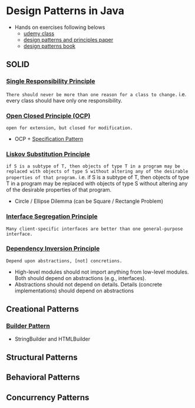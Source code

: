 # Design Patterns in Java
- Hands on exercises following belows 
  - [udemy class](https://www.udemy.com/course/design-patterns-java/)
  - [design patterns and principles paper](https://fi.ort.edu.uy/innovaportal/file/2032/1/design_principles.pdf)
  - [design patterns book](https://en.wikipedia.org/wiki/Design_Patterns)

## SOLID

### [Single Responsibility Principle](https://en.wikipedia.org/wiki/Single-responsibility_principle) 
`There should never be more than one reason for a class to change.` i.e. every class should have only one responsibility.

### [Open Closed Principle (OCP)](https://en.wikipedia.org/wiki/Open–closed_principle)
`open for extension, but closed for modification.`
- OCP + [Specification Pattern](https://en.wikipedia.org/wiki/Specification_pattern)
  
### [Liskov Substitution Principle](https://en.wikipedia.org/wiki/Liskov_substitution_principle)
`if S is a subtype of T, then objects of type T in a program may be replaced with objects of type S without altering any of the desirable properties of that program.` i.e. if S is a subtype of T, then objects of type T in a program may be replaced with objects of type S without altering any of the desirable properties of that program.
- Circle / Ellipse Dilemma (can be Square / Rectangle Problem)

### [Interface Segregation Principle](https://en.wikipedia.org/wiki/Interface_segregation_principle)
`Many client-specific interfaces are better than one general-purpose interface.`

### [Dependency Inversion Principle](https://en.wikipedia.org/wiki/Dependency_inversion_principle)
`Depend upon abstractions, [not] concretions.`
- High-level modules should not import anything from low-level modules. Both should depend on abstractions (e.g., interfaces).
- Abstractions should not depend on details. Details (concrete implementations) should depend on abstractions

## Creational Patterns
### [Builder Pattern](https://en.wikipedia.org/wiki/Builder_pattern)
- StringBuilder and HTMLBuilder

## Structural Patterns

## Behavioral Patterns

## Concurrency Patterns